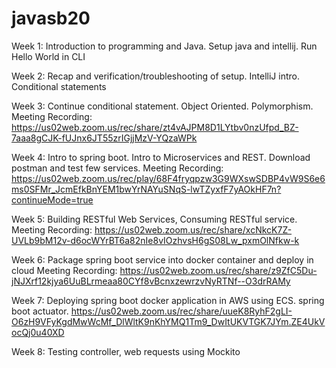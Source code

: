 # javasb20

Week 1: Introduction to programming and Java. Setup java and intellij. Run Hello World in CLI

Week 2: Recap and verification/troubleshooting of setup. IntelliJ intro. Conditional statements 

Week 3: Continue conditional statement. Object Oriented. Polymorphism.  
Meeting Recording:
https://us02web.zoom.us/rec/share/zt4vAJPM8D1LYtbv0nzUfpd_BZ-7aaa8gCJK-fUJnx6JT55zrIGjjMzV-YQzaWPk

Week 4: Intro to spring boot. Intro to Microservices and REST. Download postman and test few services. 
Meeting Recording:
https://us02web.zoom.us/rec/play/68F4fryqpzw3G9WXswSDBP4vW9S6e6ms0SFMr_JcmEfkBnYEM1bwYrNAYuSNqS-lwTZyxfF7yAOkHF7n?continueMode=true


Week 5: Building RESTful Web Services, Consuming RESTful service.
Meeting Recording:
https://us02web.zoom.us/rec/share/xcNkcK7Z-UVLb9bM12v-d6ocWYrBT6a82nIe8vIOzhvsH6gS08Lw_pxmOlNfkw-k


Week 6: Package spring boot service into docker container and deploy in cloud
Meeting Recording:
https://us02web.zoom.us/rec/share/z9ZfC5Du-jNJXrf12kjya6UuBLrmeaa80CYf8vBcnxzewrzvNyRTNf--O3drRAMy


Week 7: Deploying spring boot docker application in AWS using ECS. spring boot actuator. 
https://us02web.zoom.us/rec/share/uueK8RyhF2gLI-O6zH9VFyKgdMwWcMf_DlWltK9nKhYMQ1Tm9_DwItUKVTGK7JYm.ZE4UkVocQj0u40XD

Week 8: Testing controller, web requests using Mockito 

